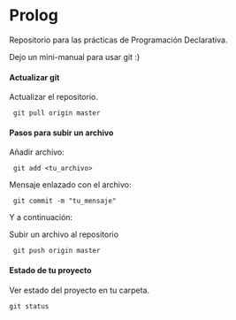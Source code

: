 # Prolog

Repositorio para las prácticas de Programación Declarativa.

Dejo un mini-manual para usar git :)

#### Actualizar git

Actualizar el repositorio.

``` git pull origin master```

#### Pasos para subir un archivo

Añadir archivo:

``` git add <tu_archivo>```

Mensaje enlazado con el archivo:

``` git commit -m "tu_mensaje"```

Y a continuación:

Subir un archivo al repositorio

``` git push origin master```

#### Estado de tu proyecto

Ver estado del proyecto en tu carpeta.

``` git status ```




